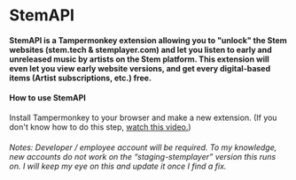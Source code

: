 # StemAPI

#### StemAPI is a Tampermonkey extension allowing you to "unlock" the Stem websites (stem.tech & stemplayer.com) and let you listen to early and unreleased music by artists on the Stem platform. This extension will even let you view early website versions, and get every digital-based items (Artist subscriptions, etc.) free.

#### How to use StemAPI
Install Tampermonkey to your browser and make a new extension. (If you don't know how to do this step, [watch this video.](https://www.youtube.com/watch?v=8tyjJD65zws))

###### Notes: Developer / employee account will be required. To my knowledge, new accounts do not work on the “staging-stemplayer” version this runs on. I will keep my eye on this and update it once I find a fix.